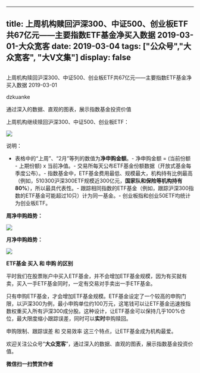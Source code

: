 
---
title:   上周机构赎回沪深300、中证500、创业板ETF共67亿元——主要指数ETF基金净买入数据 2019-03-01-大众宽客
date: 2019-03-04
tags: ["公众号","大众宽客", "大V文集"]
display: false
---


## 



上周机构赎回沪深300、中证500、创业板ETF共67亿元——主要指数ETF基金净买入数据 2019-03-01




dzkuanke




通过深入的数据、直观的图表，展示指数基金投资价值


上周机构继续赎回沪深300、中证500、创业板ETF：

<img class="" data-copyright="0" data-ratio="1.2912912912912913" data-s="300,640" src="https://mmbiz.qpic.cn/mmbiz_png/PKw3FQPmhIiakHBdI7d7bkLovIPM1nr17YW15ibqBYVrq9p5Cx0ibs1ickwII5LTwYMCgWjhn3qiaG39icn6CSQDVRew/640?wx_fmt=png" data-type="png" data-w="666" style=""/>

说明：
- 表格中的“上周”、“2月”等列的数值为**净申购金额**。- 净申购金额 = (当前份额 - 上期份额) x 当前净值。- 交易所每天公布ETF基金份额数据（开放式基金每季度公布）。- 指数基金中，ETF基金费用最低、规模最大，机构持有比例最高（例如，510300沪深300ETF规模近300亿元，**国家队和保险等机构持有80%**），所以最具代表性。- 跟踪相同指数的ETF基金（例如，跟踪沪深300指数的ETF基金可能超过10只）计为同一基金。- 创业板指和创业50ETF均统计为创业板ETF。


**周净申购趋势：**

<img class="" data-copyright="0" data-ratio="0.6" data-s="300,640" src="https://mmbiz.qpic.cn/mmbiz_png/PKw3FQPmhIiakHBdI7d7bkLovIPM1nr17JUiafVr8eGPAeg6oxSC2GSf6wwcoFuSLr6R7DJ89WAzKSx1ICc3qhgg/640?wx_fmt=png" data-type="png" data-w="2000" style=""/>

**月净申购趋势：**

<img class="" data-copyright="0" data-ratio="0.6" data-s="300,640" src="https://mmbiz.qpic.cn/mmbiz_png/PKw3FQPmhIiakHBdI7d7bkLovIPM1nr17R8HsbIibu7upoyo8ggquT54URxaD9qdZo24HoVbSruBfpibDulnBv0rw/640?wx_fmt=png" data-type="png" data-w="2000" style=""/>





**ETF基金 买入 和 申购 的区别**



平时我们在股票账户中买入ETF基金，并不会增加ETF基金规模，因为有买就有卖，买入一手ETF基金同时，一定有交易对手卖出一手ETF基金。



只有申购ETF基金，才会增加ETF基金规模。ETF基金设定了一个较高的申购门限，以沪深300为例，最小申购单位约100万元，这笔钱可以让ETF基金迅速按指数权重买入所有沪深300成分股。这种设计，让ETF基金可以保持几乎100%仓位，最大限度缩小跟踪误差，同时可以**实时**申购赎回。



申购限制、跟踪误差 和 交易效率 这三个特点，让ETF基金成为机构最爱。





欢迎关注公众号“**大众宽客**”，通过深入的数据、直观的图表，展示指数基金投资价值。




**微信扫一扫赞赏作者**













